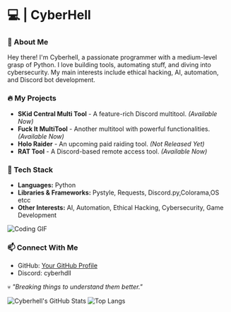 # 💻 | CyberHell

### 👾 About Me
Hey there! I'm Cyberhell, a passionate programmer with a medium-level grasp of Python. I love building tools, automating stuff, and diving into cybersecurity. My main interests include ethical hacking, AI, automation, and Discord bot development.

### 🔥 My Projects
- **SKid Central Multi Tool** - A feature-rich Discord multitool. *(Available Now)*
- **Fuck It MultiTool** - Another multitool with powerful functionalities. *(Available Now)*
- **Holo Raider** - An upcoming paid raiding tool. *(Not Released Yet)*
- **RAT Tool** - A Discord-based remote access tool. *(Available Now)*

### 🚀 Tech Stack
- **Languages:** Python
- **Libraries & Frameworks:** Pystyle, Requests, Discord.py,Colorama,OS etcc
- **Other Interests:** AI, Automation, Ethical Hacking, Cybersecurity, Game Development


![Coding GIF](https://media.giphy.com/media/ZVik7pBtu9dNS/giphy.gif)


### 📫 Connect With Me
- GitHub: [Your GitHub Profile](#)
- Discord: cyberhdll

💀 _"Breaking things to understand them better."_

![Cyberhell's GitHub Stats](https://github-readme-stats.vercel.app/api?username=cyburhell&show_icons=true&theme=radical)
![Top Langs](https://github-readme-stats.vercel.app/api/top-langs/?username=cyburhell&layout=compact&theme=radical)

